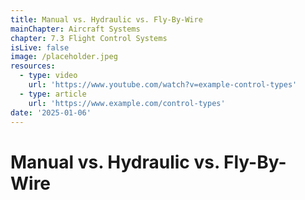 ```yaml
---
title: Manual vs. Hydraulic vs. Fly-By-Wire
mainChapter: Aircraft Systems
chapter: 7.3 Flight Control Systems
isLive: false
image: /placeholder.jpeg
resources:
  - type: video
    url: 'https://www.youtube.com/watch?v=example-control-types'
  - type: article
    url: 'https://www.example.com/control-types'
date: '2025-01-06'
---
```


# Manual vs. Hydraulic vs. Fly-By-Wire
